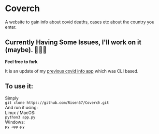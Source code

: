 # Coverch
A website to gain info about covid deaths, cases etc about the country you enter.

## Currently Having Some Issues, I'll work on it (maybe). 🤷🏽‍♂️
**Feel free to fork**

It is an update of my [previous covid info app](https://github.com/Risen57/Covid-Searcher/tree/main/covid-fetcher) which was CLI based.

## To use it:

Simply<br>
`git clone https://github.com/Risen57/Coverch.git`<br>
And run it using:<br>
Linux / MacOS:<br>
`python3 app.py`<br>
Windows:<br>
`py app.py`

